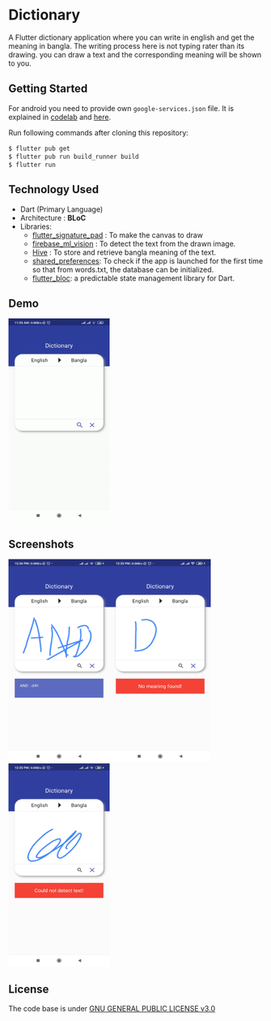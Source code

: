 # Dictionary

A Flutter dictionary application where you can write in english and get the meaning in bangla. The writing process here is not typing rater than its drawing. you can draw a text and the corresponding meaning will be shown to you. 

## Getting Started

For android you need to provide own `google-services.json` file. It is explained in [codelab](https://codelabs.developers.google.com/codelabs/flutter-firebase/#4) and [here](https://firebase.google.com/docs/android/setup?authuser=0).

Run following commands after cloning this repository:
```
$ flutter pub get
$ flutter pub run build_runner build
$ flutter run
```

## Technology Used

* Dart (Primary Language)
* Architecture : **BLoC**
* Libraries: 
     * [flutter_signature_pad](https://pub.dev/packages/flutter_signature_pad) : To make the canvas to draw
     * [firebase_ml_vision](https://pub.dev/packages/firebase_ml_vision) : To detect the text from the drawn image.
     * [Hive](https://pub.dev/packages/hive) : To store and retrieve bangla meaning of the text.
     * [shared_preferences](https://pub.dev/packages/shared_preferences): To check if the app is launched for the first time so that from words.txt, the database can be initialized.
     * [flutter_bloc](https://pub.dev/packages/flutter_bloc): a predictable state management library for Dart.

## Demo
<img src="https://github.com/tanvir-ahmod/Dictionary/blob/master/screenshots/demo.gif" height="400" width="200">

## Screenshots
<img src="https://github.com/tanvir-ahmod/Dictionary/blob/master/screenshots/Screenshot_2020-07-26-12-36-20-056_com.example.dictionary.jpg" height="400" width="200"><img src="https://github.com/tanvir-ahmod/Dictionary/blob/master/screenshots/Screenshot_2020-07-26-12-35-51-602_com.example.dictionary.jpg" height="400" width="200"><img src="https://github.com/tanvir-ahmod/Dictionary/blob/master/screenshots/Screenshot_2020-07-26-12-35-58-695_com.example.dictionary.jpg" height="400" width="200">


## License

The code base is under [GNU GENERAL PUBLIC LICENSE v3.0](https://github.com/tanvir-ahmod/Dictionary/blob/master/LICENSE)
